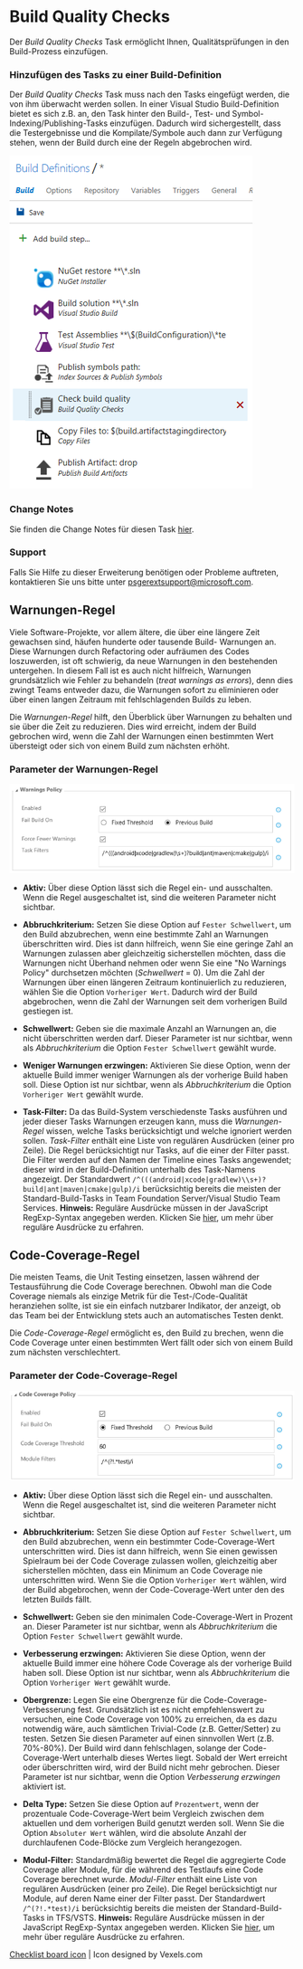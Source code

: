 # Build Quality Checks
Der *Build Quality Checks* Task ermöglicht Ihnen, Qualitätsprüfungen in den Build-Prozess einzufügen.

### Hinzufügen des Tasks zu einer Build-Definition
Der *Build Quality Checks* Task muss nach den Tasks eingefügt werden, die von ihm überwacht werden sollen. In einer Visual Studio
Build-Definition bietet es sich z.B. an, den Task hinter den Build-, Test- und Symbol-Indexing/Publishing-Tasks einzufügen.
Dadurch wird sichergestellt, dass die Testergebnisse und die Kompilate/Symbole auch dann zur Verfügung stehen, wenn der Build
durch eine der Regeln abgebrochen wird. 

![Task-Einbindung](../assets/AddTask.png "Empfohlene Einbindung des Build Quality Checks Tasks")

### Change Notes
Sie finden die Change Notes für diesen Task [hier](https://github.com/almtcger/VstsExtensions/blob/master/BuildQualityChecks/de-DE/changeNotes.md).

### Support
Falls Sie Hilfe zu dieser Erweiterung benötigen oder Probleme auftreten, kontaktieren Sie uns bitte unter <a href='&#109;&#97;&#105;&#108;&#116;&#111;&#58;&#112;&#115;&#103;&#101;&#114;&#101;&#120;&#116;&#115;&#117;&#112;&#112;&#111;&#114;&#116;&#64;&#109;&#105;&#99;&#114;&#111;&#115;&#111;&#102;&#116;&#46;&#99;&#111;&#109;'>&#112;&#115;&#103;&#101;&#114;&#101;&#120;&#116;&#115;&#117;&#112;&#112;&#111;&#114;&#116;&#64;&#109;&#105;&#99;&#114;&#111;&#115;&#111;&#102;&#116;&#46;&#99;&#111;&#109;</a>.

## Warnungen-Regel
Viele Software-Projekte, vor allem ältere, die über eine längere Zeit gewachsen sind, häufen hunderte oder tausende Build-
Warnungen an. Diese Warnungen durch Refactoring oder aufräumen des Codes loszuwerden, ist oft schwierig, da neue Warnungen
in den bestehenden untergehen. In diesem Fall ist es auch nicht hilfreich, Warnungen grundsätzlich wie Fehler zu behandeln
(*treat warnings as errors*), denn dies zwingt Teams entweder dazu, die Warnungen sofort zu eliminieren oder über einen langen
Zeitraum mit fehlschlagenden Builds zu leben. 

Die *Warnungen-Regel* hilft, den Überblick über Warnungen zu behalten und sie über die Zeit zu reduzieren. Dies wird
erreicht, indem der Build gebrochen wird, wenn die Zahl der Warnungen einen bestimmten Wert übersteigt oder sich von einem
Build zum nächsten erhöht.

### Parameter der Warnungen-Regel

![Warnungen-Regel](../assets/WarningsPolicy.png "Parameter der Warnungen-Regel")

- **Aktiv:** Über diese Option lässt sich die Regel ein- und ausschalten. Wenn die Regel ausgeschaltet ist, sind die weiteren
Parameter nicht sichtbar.

- **Abbruchkriterium:** Setzen Sie diese Option auf `Fester Schwellwert`, um den Build abzubrechen, wenn eine bestimmte Zahl an
Warnungen überschritten wird. Dies ist dann hilfreich, wenn Sie eine geringe Zahl an Warnungen zulassen aber gleichzeitig
sicherstellen möchten, dass die Warnungen nicht Überhand nehmen oder wenn Sie eine "No Warnings Policy" durchsetzen möchten
(*Schwellwert* = 0). Um die Zahl der Warnungen über einen längeren Zeitraum kontinuierlich zu reduzieren, wählen Sie die Option
`Vorheriger Wert`. Dadurch wird der Build abgebrochen, wenn die Zahl der Warnungen seit dem vorherigen Build gestiegen ist.

- **Schwellwert:** Geben sie die maximale Anzahl an Warnungen an, die nicht überschritten werden darf. Dieser Parameter ist
nur sichtbar, wenn als *Abbruchkriterium* die Option `Fester Schwellwert` gewählt wurde.

- **Weniger Warnungen erzwingen:** Aktivieren Sie diese Option, wenn der aktuelle Build immer weniger Warnungen als der vorherige
Build haben soll. Diese Option ist nur sichtbar, wenn als *Abbruchkriterium* die Option `Vorheriger Wert` gewählt wurde.

- **Task-Filter:** Da das Build-System verschiedenste Tasks ausführen und jeder dieser Tasks Warnungen erzeugen kann, muss die
*Warnungen-Regel* wissen, welche Tasks berücksichtigt und welche ignoriert werden sollen. *Task-Filter* enthält eine Liste
von regulären Ausdrücken (einer pro Zeile). Die Regel berücksichtigt nur Tasks, auf die einer der Filter passt. Die Filter werden
auf den Namen der Timeline eines Tasks angewendet; dieser wird in der Build-Definition unterhalb des Task-Namens angezeigt. Der
Standardwert `/^(((android|xcode|gradlew)\\s+)?build|ant|maven|cmake|gulp)/i` berücksichtig bereits die meisten der Standard-Build-Tasks
in Team Foundation Server/Visual Studio Team Services. **Hinweis:** Reguläre Ausdrücke müssen in der JavaScript RegExp-Syntax angegeben
werden. Klicken Sie [hier](http://www.regular-expressions.info/javascript.html), um mehr über reguläre Ausdrücke zu erfahren.

## Code-Coverage-Regel
Die meisten Teams, die Unit Testing einsetzen, lassen während der Testausführung die Code Coverage berechnen. Obwohl man die Code
Coverage niemals als einzige Metrik für die Test-/Code-Qualität heranziehen sollte, ist sie ein einfach nutzbarer Indikator, der
anzeigt, ob das Team bei der Entwicklung stets auch an automatisches Testen denkt.

Die *Code-Coverage-Regel* ermöglicht es, den Build zu brechen, wenn die Code Coverage unter einen bestimmten Wert fällt oder sich
von einem Build zum nächsten verschlechtert.

### Parameter der Code-Coverage-Regel

![Code-Coverage-Regel](../assets/CodeCoveragePolicy.png "Parameter der Code-Coverage-Regel")

- **Aktiv:** Über diese Option lässt sich die Regel ein- und ausschalten. Wenn die Regel ausgeschaltet ist, sind die weiteren
Parameter nicht sichtbar.

- **Abbruchkriterium:** Setzen Sie diese Option auf `Fester Schwellwert`, um den Build abzubrechen, wenn ein bestimmter Code-Coverage-Wert
unterschritten wird. Dies ist dann hilfreich, wenn Sie einen gewissen Spielraum bei der Code Coverage zulassen wollen, gleichzeitig aber
sicherstellen möchten, dass ein Minimum an Code Coverage nie unterschritten wird. Wenn Sie die Option `Vorheriger Wert` wählen, wird der
Build abgebrochen, wenn der Code-Coverage-Wert unter den des letzten Builds fällt.

- **Schwellwert:** Geben sie den minimalen Code-Coverage-Wert in Prozent an. Dieser Parameter ist nur sichtbar, wenn als
*Abbruchkriterium* die Option `Fester Schwellwert` gewählt wurde.

- **Verbesserung erzwingen:** Aktivieren Sie diese Option, wenn der aktuelle Build immer eine höhere Code Coverage als der vorherige
Build haben soll. Diese Option ist nur sichtbar, wenn als *Abbruchkriterium* die Option `Vorheriger Wert` gewählt wurde.

- **Obergrenze:** Legen Sie eine Obergrenze für die Code-Coverage-Verbesserung fest. Grundsätzlich ist es nicht empfehlenswert zu
versuchen, eine Code Coverage von 100% zu erreichen, da es dazu notwendig wäre, auch sämtlichen Trivial-Code (z.B. Getter/Setter) zu
testen. Setzen Sie diesen Parameter auf einen sinnvollen Wert (z.B. 70%-80%). Der Build wird dann fehlschlagen, solange der Code-Coverage-Wert
unterhalb dieses Wertes liegt. Sobald der Wert erreicht oder überschritten wird, wird der Build nicht mehr gebrochen. Dieser Parameter
ist nur sichtbar, wenn die Option *Verbesserung erzwingen* aktiviert ist.

- **Delta Type:** Setzen Sie diese Option auf `Prozentwert`, wenn der prozentuale Code-Coverage-Wert beim Vergleich zwischen dem aktuellen
und dem vorherigen Build genutzt werden soll. Wenn Sie die Option `Absoluter Wert` wählen, wird die absolute Anzahl der durchlaufenen Code-Blöcke
zum Vergleich herangezogen.

- **Modul-Filter:** Standardmäßig bewertet die Regel die aggregierte Code Coverage aller Module, für die während des Testlaufs eine
Code Coverage berechnet wurde. *Modul-Filter* enthält eine Liste von regulären Ausdrücken (einer pro Zeile). Die Regel berücksichtigt
nur Module, auf deren Name einer der Filter passt. Der Standardwert `/^(?!.*test)/i` berücksichtig bereits die meisten der
Standard-Build-Tasks in TFS/VSTS. **Hinweis:** Reguläre Ausdrücke müssen in der JavaScript RegExp-Syntax angegeben werden. Klicken Sie
[hier](http://www.regular-expressions.info/javascript.html), um mehr über reguläre Ausdrücke zu erfahren.

[Checklist board icon](https://www.vexels.com/vectors/png-svg/129767/checklist-board-icon) | Icon designed by Vexels.com
